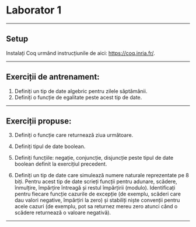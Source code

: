# Laborator 1

---
## Setup
Instalați Coq urmând instrucțiunile de aici: https://coq.inria.fr/.

---
## Exerciții de antrenament:
1. Definiți un tip de date algebric pentru zilele săptămânii.
2. Definiți o funcție de egalitate peste acest tip de date.
---
## Exerciții propuse:
3. Definiți o funcție care returnează ziua următoare.


4. Definiți tipul de date boolean.


5. Definiți funcțiile: negație, conjuncție, disjuncție peste tipul de date boolean definit la exercițiul precedent.


6. Definiți un tip de date care simulează numere naturale reprezentate pe 8 biți. Pentru acest tip de date scrieți funcții pentru adunare, scădere, înmulțire, împărțire întreagă și restul împărțirii (modulo). Identificați pentru fiecare funcție cazurile de excepție (de exemplu, scăderi care dau valori negative, împărțiri la zero) și stabiliți niște convenții pentru acele cazuri (de exemplu, pot sa returnez mereu zero atunci când o scădere returnează o valoare negativă).
---